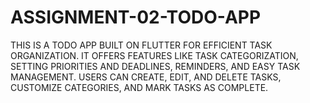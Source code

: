 # ASSIGNMENT-02-TODO-APP
THIS IS A TODO APP BUILT ON FLUTTER FOR EFFICIENT TASK ORGANIZATION. IT OFFERS FEATURES LIKE TASK CATEGORIZATION, SETTING PRIORITIES AND DEADLINES, REMINDERS, AND EASY TASK MANAGEMENT. USERS CAN CREATE, EDIT, AND DELETE TASKS, CUSTOMIZE CATEGORIES, AND MARK TASKS AS COMPLETE.

